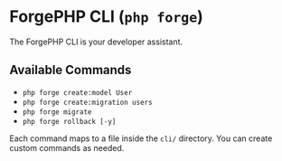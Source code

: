 # ForgePHP CLI (`php forge`)

The ForgePHP CLI is your developer assistant.

## Available Commands

- `php forge create:model User`
- `php forge create:migration users`
- `php forge migrate`
- `php forge rollback [-y]`

Each command maps to a file inside the `cli/` directory. You can create custom commands as needed.

